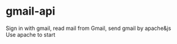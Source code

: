 # gmail-api
Sign in with gmail, read mail from Gmail, send gmail by apache&amp;js <br>
Use apache to start 
